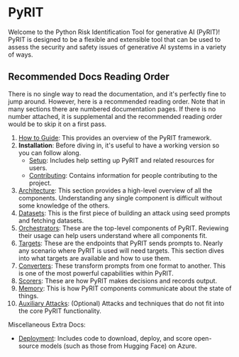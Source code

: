 # PyRIT

Welcome to the Python Risk Identification Tool for generative AI (PyRIT)! PyRIT is designed to be a flexible and extensible tool that can be used to assess the security and safety issues of generative AI systems in a variety of ways.

## Recommended Docs Reading Order

There is no single way to read the documentation, and it's perfectly fine to jump around. However, here is a recommended reading order. Note that in many sections there are numbered documentation pages. If there is no number attached, it is supplemental and the recommended reading order would be to skip it on a first pass.

1. [How to Guide](./how_to_guide.ipynb): This provides an overview of the PyRIT framework.
2. **Installation**: Before diving in, it's useful to have a working version so you can follow along.
   - [Setup](./setup/install_pyrit.md): Includes help setting up PyRIT and related resources for users.
   - [Contributing](./contributing/README.md): Contains information for people contributing to the project.
3. [Architecture](./code/architecture.md): This section provides a high-level overview of all the components. Understanding any single component is difficult without some knowledge of the others.
4. [Datasets](./code/datasets/0_dataset.md): This is the first piece of building an attack using seed prompts and fetching datasets.
5. [Orchestrators](./code/orchestrators/0_orchestrator.md): These are the top-level components of PyRIT. Reviewing their usage can help users understand where all components fit.
6. [Targets](./code/targets/0_prompt_targets.md): These are the endpoints that PyRIT sends prompts to. Nearly any scenario where PyRIT is used will need targets. This section dives into what targets are available and how to use them.
7. [Converters](./code/converters/0_converters.ipynb): These transform prompts from one format to another. This is one of the most powerful capabilities within PyRIT.
8. [Scorers](./code/scoring/0_scoring.md): These are how PyRIT makes decisions and records output.
9. [Memory](./code/memory/0_memory.md): This is how PyRIT components communicate about the state of things.
10. [Auxiliary Attacks](./code/auxiliary_attacks/0_auxiliary_attacks.ipynb): (Optional) Attacks and techniques that do not fit into the core PyRIT functionality.

Miscellaneous Extra Docs:

- [Deployment](./deployment/README.md): Includes code to download, deploy, and score open-source models (such as those from Hugging Face) on Azure.
